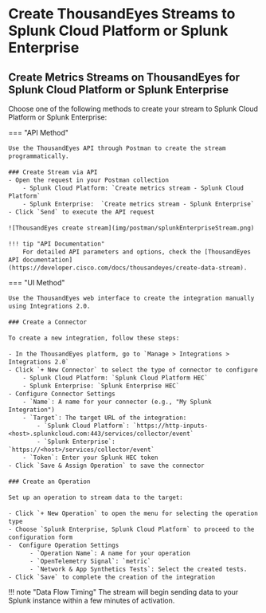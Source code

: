 # Create ThousandEyes Streams to Splunk Cloud Platform or Splunk Enterprise

## Create Metrics Streams on ThousandEyes for Splunk Cloud Platform or Splunk Enterprise

Choose one of the following methods to create your stream to Splunk Cloud Platform or Splunk Enterprise:

=== "API Method"

    Use the ThousandEyes API through Postman to create the stream programmatically.
    
    ### Create Stream via API
    - Open the request in your Postman collection
        - Splunk Cloud Platform: `Create metrics stream - Splunk Cloud Platform`
        - Splunk Enterprise:  `Create metrics stream - Splunk Enterprise`
    - Click `Send` to execute the API request
    
    ![ThousandEyes create stream](img/postman/splunkEnterpriseStream.png)
    
    !!! tip "API Documentation"
        For detailed API parameters and options, check the [ThousandEyes API documentation](https://developer.cisco.com/docs/thousandeyes/create-data-stream).

=== "UI Method"

    Use the ThousandEyes web interface to create the integration manually using Integrations 2.0.

    ### Create a Connector

    To create a new integration, follow these steps:

    - In the ThousandEyes platform, go to `Manage > Integrations > Integrations 2.0`
    - Click `+ New Connector` to select the type of connector to configure
        - Splunk Cloud Platform: `Splunk Cloud Platform HEC`
        - Splunk Enterprise: `Splunk Enterprise HEC`
    - Configure Connector Settings    
        - `Name`: A name for your connector (e.g., "My Splunk Integration")
        - `Target`: The target URL of the integration:
            - `Splunk Cloud Platform`: `https://http-inputs-<host>.splunkcloud.com:443/services/collector/event`
            - `Splunk Enterprise`: `https://<host>/services/collector/event`
        - `Token`: Enter your Splunk HEC token
    - Click `Save & Assign Operation` to save the connector

    ### Create an Operation

    Set up an operation to stream data to the target:

    - Click `+ New Operation` to open the menu for selecting the operation type
    - Choose `Splunk Enterprise, Splunk Cloud Platform` to proceed to the configuration form
    -  Configure Operation Settings
          - `Operation Name`: A name for your operation
          - `OpenTelemetry Signal`: `metric`
          - `Network & App Synthetics Tests`: Select the created tests.
    - Click `Save` to complete the creation of the integration

!!! note "Data Flow Timing"
    The stream will begin sending data to your Splunk instance within a few minutes of activation.
